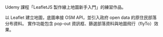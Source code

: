 Udemy 課程「LeafletJS 製作線上地圖新手入門」的練習作品。

以 Leaflet 建立地圖，底圖串接 OSM API，並引入政府 open data 的原住民部落分布資料。
實作功能包含 pop-out 資訊框、篩選部落資料與地圖飛行（flyTo）效果。
